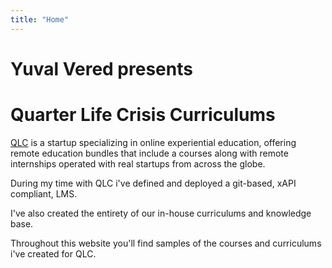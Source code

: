 ```yaml
---
title: "Home"
---
```


# Yuval Vered presents

# Quarter Life Crisis Curriculums

[QLC](https://qlc.io) is a startup specializing in online experiential education, offering remote education bundles that include a courses along with remote internships operated with real startups from across the globe.

During my time with QLC i've defined and deployed a git-based, xAPI compliant, LMS.

I've also created the entirety of our in-house curriculums and knowledge base.

Throughout this website you'll find samples of the courses and curriculums i've created for QLC.
